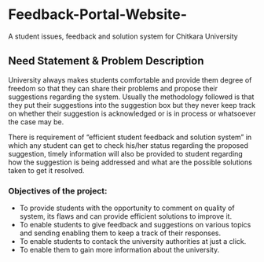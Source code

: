 # Feedback-Portal-Website-
A student issues, feedback and solution system for Chitkara University

## Need Statement & Problem Description

University always makes students comfortable and provide them degree of freedom so that they can share their problems and propose their suggestions regarding the system. Usually the methodology followed is that they put their suggestions into the suggestion box but they never keep track on whether their suggestion is acknowledged or is in process or whatsoever the case may be.

There is requirement of “efficient student feedback and solution system” in which any student can get to check his/her status regarding the proposed suggestion, timely information will also be provided to student regarding how the suggestion is being addressed and what are the possible solutions taken to get it resolved.

### Objectives of the project:

* To provide students with the opportunity to comment on quality of system, its flaws and can provide efficient solutions to improve it.
* To enable students to give feedback and suggestions on various topics and sending enabling them to keep a track of their responses.
* To enable students to contack the university authorities at just a click.
* To enable them to gain more information about the university.
